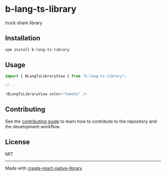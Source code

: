 # b-lang-ts-library

truck share library

## Installation

```sh
npm install b-lang-ts-library
```

## Usage


```js
import { BLangTsLibraryView } from "b-lang-ts-library";

// ...

<BLangTsLibraryView color="tomato" />
```


## Contributing

See the [contributing guide](CONTRIBUTING.md) to learn how to contribute to the repository and the development workflow.

## License

MIT

---

Made with [create-react-native-library](https://github.com/callstack/react-native-builder-bob)
